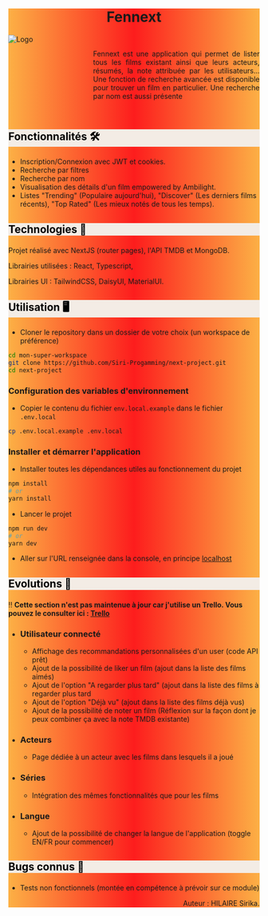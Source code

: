 <div style="background: linear-gradient(90deg, rgba(252,176,69,1) 0%, rgba(253,29,29,1) 50%, rgba(252,176,69,1) 100%)">
<h1 style="text-align: center">Fennext</h1>

<div style="display: flex; align-items: center; height: 160px; overflow-y: scroll; margin-top: 15px">
    <div style="float: left; margin-right: 10px; min-height: 160px; min-width: 160px; max-height:160px; max-width:160px">
        <img src="https://firebasestorage.googleapis.com/v0/b/loreact-666d4.appspot.com/o/Others%2FOIG3_2-removebg-preview.png?alt=media&token=50545b6e-dbae-43a6-aa59-1d322a936d71" alt="Logo">
    </div>
    <p style="text-align: justify;">
        Fennext est une application qui permet de lister tous les films existant ainsi que leurs acteurs, résumés, la note attribuée par les utilisateurs...
        Une fonction de recherche avancée est disponible pour trouver un film en particulier. Une recherche par nom est aussi présente
    </p>
</div>

## <p style="background: #F3ECE5; color:black">Fonctionnalités 🛠️ </p>

- Inscription/Connexion avec JWT et cookies.
-  Recherche par filtres
- Recherche par nom
- Visualisation des détails d'un film empowered by Ambilight.
- Listes "Trending" (Populaire aujourd'hui), "Discover" (Les derniers films récents), "Top Rated" (Les mieux notés de tous les temps).

## <p style="background: #F3ECE5; color:black">Technologies 🚀</p>

Projet réalisé avec NextJS (router pages), l'API TMDB et MongoDB.

Librairies utilisées : React, Typescript, 

Librairies UI : TailwindCSS, DaisyUI, MaterialUI.

## <p style="background: #F3ECE5; color:black">Utilisation 🖥️</p>

-  Cloner le repository dans un dossier de votre choix (un workspace de préférence)
```bash
cd mon-super-workspace
git clone https://github.com/Siri-Progamming/next-project.git
cd next-project
```

### Configuration des variables d'environnement

- Copier le contenu du fichier `env.local.example` dans le fichier `.env.local`

```bash
cp .env.local.example .env.local
```

### Installer et démarrer l'application

- Installer toutes les dépendances utiles au fonctionnement du projet
```bash
npm install
# or
yarn install
```
- Lancer le projet
```bash
npm run dev
# or
yarn dev
```
- Aller sur l'URL renseignée dans la console, en principe [localhost](http://localhost:3000)

## <p style="background: #F3ECE5; color:black">Evolutions 🔄</p>

 ‼️ **Cette section n'est pas maintenue à jour car j'utilise un Trello.
Vous pouvez le consulter ici : [Trello](https://trello.com/b/eFT5Tyjm/ynov-fennext)**

- ### Utilisateur connecté

  - Affichage des recommandations personnalisées d'un user (code API prêt)
  - Ajout de la possibilité de liker un film (ajout dans la liste des films aimés)
  - Ajout de l'option "A regarder plus tard" (ajout dans la liste des films à regarder plus tard
  - Ajout de l'option "Déjà vu" (ajout dans la liste des films déjà vus)
  - Ajout de la possibilité de noter un film (Réflexion sur la façon dont je peux combiner ça avec la note TMDB existante)

- ### Acteurs 

  - Page dédiée à un acteur avec les films dans lesquels il a joué

- ### Séries
  - Intégration des mêmes fonctionnalités que pour les films

- ### Langue
  - Ajout de la possibilité de changer la langue de l'application (toggle EN/FR pour commencer)

## <p style="background: #F3ECE5; color:black">Bugs connus 🐞</p>

- Tests non fonctionnels (montée en compétence à prévoir sur ce module)


<p style="text-align: right">Auteur : HILAIRE Sirika.</p>
</div>
